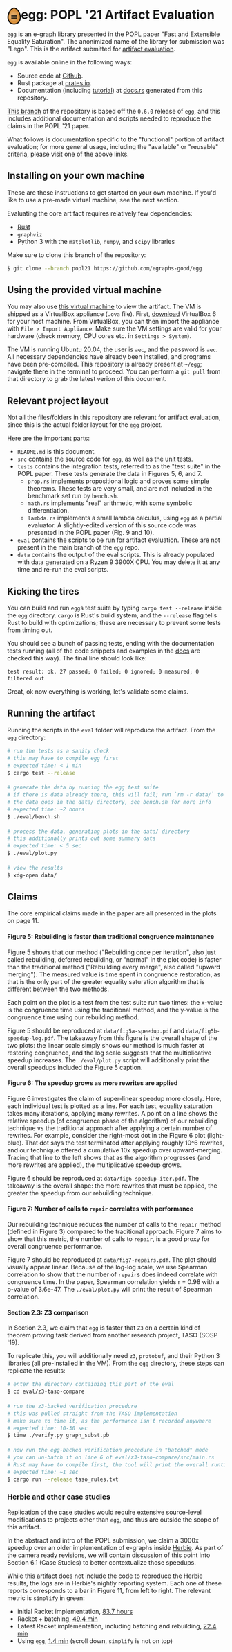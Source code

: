 # <img src="doc/egg.svg" alt="egg logo" height="40" align="left"> egg: POPL '21 Artifact Evaluation

`egg` is an e-graph library presented in the POPL paper "Fast and Extensible Equality Saturation".
The anonimized name of the library for submission was "Lego".
This is the artifact submitted for [artifact evaluation](https://popl21.sigplan.org/track/POPL-2021-Artifact-Evaluation).

`egg` is available online in the following ways:

- Source code at [Github](https://github.com/egraphs-good/egg).
- Rust package at [crates.io](https://crates.io/crates/egg).
- Documentation (including [tutorial](https://docs.rs/egg/*/egg/tutorials/index.html))
  at [docs.rs](https://docs.rs/egg/) generated from this repository.

[This branch](https://github.com/egraphs-good/egg/tree/popl21)
of the repository is based off the `0.6.0` release of `egg`, and
this includes additional documentation and scripts needed to reproduce the
claims in the POPL '21 paper.

What follows is documentation specific to the "functional" portion of artifact evaluation;
for more general usage, including the "available" or "reusable" criteria,
please visit one of the above links.

## Installing on your own machine

These are these instructions to get started on your own machine.
If you'd like to use a pre-made virtual machine, see the next section.

Evaluating the core artifact requires relatively few dependencies:

- [Rust](https://www.rust-lang.org/)
- `graphviz`
- Python 3 with the `matplotlib`, `numpy`, and `scipy` libraries

Make sure to clone this branch of the repository:
``` sh
$ git clone --branch popl21 https://github.com/egraphs-good/egg
```

## Using the provided virtual machine

You may also use
[this virtual machine](https://drive.google.com/file/d/19OMFirhrwmz4nPx-FZiMu-T8Psk9tVl8)
to view the artifact.
The VM is shipped as a VirtualBox appliance (`.ova` file).
First, [download](https://www.virtualbox.org/wiki/Downloads) VirtualBox 6 for your host machine.
From VirtualBox, you can then import the appliance with `File > Import Appliance`.
Make sure the VM settings are valid for your hardware (check memory, CPU cores etc. in `Settings > System`). 

The VM is running Ubuntu 20.04, the user is `aec`, and the password is `aec`.
All necessary dependencies have already been installed,
  and programs have been pre-compiled.
This repository is already present at `~/egg`; navigate there in the terminal to proceed.
You can perform a `git pull` from that directory to grab the latest verion of this document.

## Relevant project layout

Not all the files/folders in this repository are relevant for artifact evaluation,
since this is the actual folder layout for the `egg` project.

Here are the important parts:

- `README.md` is this document.
- `src` contains the source code for `egg`, as well as the unit tests.
- `tests` contains the integration tests, referred to as the "test suite" in the POPL paper.
  These tests generate the data in Figures 5, 6, and 7.
  - `prop.rs` implements propositional logic and proves some simple
    theorems. These tests are very small, and are not included in the benchmark set run by `bench.sh`.
  - `math.rs` implements "real" arithmetic, with some symbolic differentiation.
  - `lambda.rs` implements a small lambda calculus, using `egg` as a partial evaluator.
    A slightly-edited version of this source code was presented in the POPL paper (Fig. 9 and 10).
- `eval` contains the scripts to be run for artifact evaluation.
  These are not present in the main branch of the `egg` repo.
- `data` contains the output of the eval scripts.
  This is already populated with data generated on a Ryzen 9 3900X CPU.
  You may delete it at any time and re-run the eval scripts.

## Kicking the tires

You can build and run `egg`s test suite by typing `cargo test --release` inside
the `egg` directory.
`cargo` is Rust's build system, and
  the `--release` flag tells Rust to build with optimizations;
  these are necessary to prevent some tests from timing out.

You should see a bunch of passing tests, ending with the documentation tests running
(all of the code snippets and examples in the [docs](https://docs.rs/egg/) are checked this way).
The final line should look like:

```
test result: ok. 27 passed; 0 failed; 0 ignored; 0 measured; 0 filtered out
```

Great, ok now everything is working, let's validate some claims.

## Running the artifact

Running the scripts in the `eval` folder will reproduce the artifact.
From the `egg` directory:

```sh
# run the tests as a sanity check
# this may have to compile egg first
# expected time: < 1 min
$ cargo test --release

# generate the data by running the egg test suite
# if there is data already there, this will fail; run `rm -r data/` to proceed
# the data goes in the data/ directory, see bench.sh for more info
# expected time: ~2 hours
$ ./eval/bench.sh

# process the data, generating plots in the data/ directory
# this additionally prints out some summary data
# expected time: < 5 sec
$ ./eval/plot.py

# view the results
$ xdg-open data/
```

## Claims

The core empirical claims made in the paper are all presented in the plots on page 11.

#### Figure 5: Rebuilding is faster than traditional congruence maintenance

Figure 5 shows that our method
("Rebuilding once per iteration", also just called rebuilding, deferred rebuilding, or "normal" in the plot code)
is faster than the traditional method ("Rebuilding every merge", also called "upward merging").
The measured value is time spent in congruence restoration, as that is the
only part of the greater equality saturation algorithm that is different between the two methods.

Each point on the plot is a test from the test suite run two times:
  the x-value is the congruence time using the traditional method,
  and the y-value is the congruence time using our rebuilding method.

Figure 5 should be reproduced at `data/fig5a-speedup.pdf` and `data/fig5b-speedup-log.pdf`.
The takeaway from this figure is the overall shape of the two plots:
  the linear scale simply shows our method is much faster at restoring congruence,
  and the log scale suggests that the multiplicative speedup increases.
The `./eval/plot.py` script will additionally print the overall speedups included the Figure 5 caption.

#### Figure 6: The speedup grows as more rewrites are applied

Figure 6 investigates the claim of super-linear speedup more closely.
Here, each individual test is plotted as a line.
For each test, equality saturation takes many iterations, applying many rewrites.
A point on a line shows the relative speedup (of congruence phase of the algorithm)
  of our rebuilding technique vs the traditional approach
  after applying a certain number of rewrites.
For example, consider the right-most dot in the Figure 6 plot (light-blue).
That dot says the test terminated after applying roughly 10^6 rewrites,
  and our technique offered a cumulative 10x speedup over upward-merging.
Tracing that line to the left shows that as the algorithm progresses (and more rewrites are applied),
  the multiplicative speedup grows.

Figure 6 should be reproduced at `data/fig6-speedup-iter.pdf`.
The takeaway is the overall shape: the more rewrites that must be applied, the
  greater the speedup from our rebuilding technique.

#### Figure 7: Number of calls to `repair` correlates with performance

Our rebuilding technique reduces the number of calls to the `repair` method
(defined in Figure 3) compared to the traditional approach.
Figure 7 aims to show that this metric,
  the number of calls to `repair`,
  is a good proxy for overall congruence performance.

Figure 7 should be reproduced at `data/fig7-repairs.pdf`.
The plot should visually appear linear.
Because of the log-log scale, we use Spearman correlation to show that the number of `repair`s
does indeed correlate with congruence time.
In the paper, Spearman correlation yields r = 0.98 with a p-value of 3.6e-47.
The `./eval/plot.py` will print the result of Spearman correlation.

#### Section 2.3: Z3 comparison

In Section 2.3, we claim that `egg` is faster that `Z3` on a certain kind of
theorem proving task derived from another research project, TASO (SOSP '19).

To replicate this, you will additionally need `z3`, `protobuf`, and their Python 3
libraries (all pre-installed in the VM).
From the `egg` directory, these steps can replicate the results:

``` sh
# enter the directory containing this part of the eval
$ cd eval/z3-taso-compare

# run the z3-backed verification procedure
# this was pulled straight from the TASO implementation
# make sure to time it, as the performance isn't recorded anywhere
# expected time: 10-30 sec
$ time ./verify.py graph_subst.pb

# now run the egg-backed verification procedure in "batched" mode
# you can un-batch it on line 6 of eval/z3-taso-compare/src/main.rs
# Rust may have to compile first, the tool will print the overall runtime
# expected time: ~1 sec
$ cargo run --release taso_rules.txt
```


### Herbie and other case studies

Replication of the case studies would require extensive source-level
  modifications to projects other than `egg`,
and thus are outside the scope of this artifact.

In the abstract and intro of the POPL submission,
  we claim a 3000x speedup over an older implementation of e-graphs inside
  [Herbie](http://herbie.uwplse.org/).
As part of the camera ready revisions, we will contain discussion of this point into
  Section 6.1 (Case Studies) to better contextualize those speedups.

While this artifact does not include the code to reproduce the Herbie results,
  the logs are in Herbie's nightly reporting system.
Each one of these reports corresponds to a bar in Figure 11, from left to right.
The relevant metric is `simplify` in green:

- initial Racket implementation,
  [83.7 hours](http://herbie.uwplse.org/reports/1593517043:debbie:old-regraph:8ccfdff1f7/timeline.html)
- Racket + batching,
  [49.4 min](http://herbie.uwplse.org/reports/1593526873:debbie:old-regraph:8ccfdff1f7/timeline.html)
- Latest Racket implementation, including batching and rebuilding,
  [22.4 min](http://herbie.uwplse.org/reports/1593539656:debbie:old-regraph:8ccfdff1f7/timeline.html)
- Using `egg`,
  [1.4 min](http://herbie.uwplse.org/reports/1593541610:debbie:old-regraph:8ccfdff1f7/timeline.html)
  (scroll down, `simplify` is not on top)
